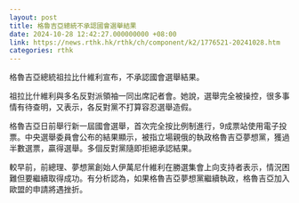 ```yaml
---
layout: post
title: 格魯吉亞總統不承認國會選舉結果
date: 2024-10-28 12:42:27.000000000 +08:00
link: https://news.rthk.hk/rthk/ch/component/k2/1776521-20241028.htm
categories: rthk
---
```


格魯吉亞總統祖拉比什維利宣布，不承認國會選舉結果。

祖拉比什維利與多名反對派領袖一同出席記者會。她說，選舉完全被操控，很多事情有待查明，又表示，各反對黨不打算容忍選舉造假。

格魯吉亞日前舉行新一屆國會選舉，首次完全按比例制進行，9成票站使用電子投票。中央選舉委員會公布的結果顯示，被指立場親俄的執政格魯吉亞夢想黨，獲過半數選票，贏得選舉。多個反對黨隨即拒絕承認結果。

較早前，前總理、夢想黨創始人伊萬尼什維利在勝選集會上向支持者表示，情況困難但要繼續取得成功。有分析認為，如果格魯吉亞夢想黨繼續執政，格魯吉亞加入歐盟的申請將遇挫折。
